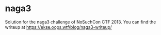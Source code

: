 naga3
=====

Solution for the naga3 challenge of NoSuchCon CTF 2013. You can find the writeup at
https://ekse.oops.wtf/blog/naga3-writeup/ 
